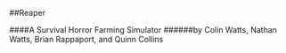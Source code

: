 ##Reaper

####A Survival Horror Farming Simulator
######by Colin Watts, Nathan Watts, Brian Rappaport, and Quinn Collins
